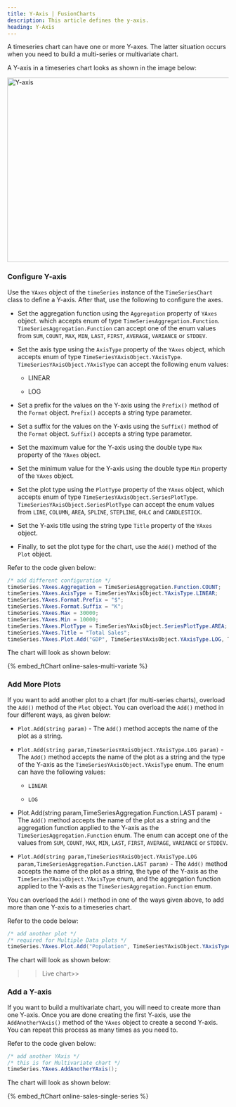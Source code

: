 ```yaml
---
title: Y-Axis | FusionCharts
description: This article defines the y-axis.
heading: Y-Axis
---
```


A timeseries chart can have one or more Y-axes. The latter situation occurs when you need to build a multi-series or multivariate chart.

A Y-axis in a timeseries chart looks as shown in the image below:

<img src="{% site.BASE_URL %}/images/fusiontime-component-y-axis.png" alt="Y-axis" width="700" height="420">

### Configure Y-axis

Use the `YAxes` object of the `timeSeries` instance of the `TimeSeriesChart` class to define a Y-axis. After that, use the following to configure the axes.

- Set the aggregation function using the `Aggregation` property of `YAxes` object. which accepts enum of type `TimeSeriesAggregation.Function`. `TimeSeriesAggregation.Function` can accept one of the enum values from `SUM`, `COUNT`, `MAX`, `MIN`, `LAST`, `FIRST`, `AVERAGE`, `VARIANCE` or `STDDEV`.

- Set the axis type using the `AxisType` property of the `YAxes` object, which accepts enum of type `TimeSeriesYAxisObject.YAxisType`. `TimeSeriesYAxisObject.YAxisType` can accept the following enum values:

  - LINEAR

  - LOG

- Set a prefix for the values on the Y-axis using the `Prefix()` method of the `Format` object. `Prefix()` accepts a string type parameter.

- Set a suffix for the values on the Y-axis using the `Suffix()` method of the `Format` object. `Suffix()` accepts a string type parameter.

- Set the maximum value for the Y-axis using the double type `Max` property of the `YAxes` object.

- Set the minimum value for the Y-axis using the double type `Min` property of the `YAxes` object.

- Set the plot type using the `PlotType` property of the `YAxes` object, which accepts enum of type `TimeSeriesYAxisObject.SeriesPlotType`. `TimeSeriesYAxisObject.SeriesPlotType` can accept the enum values from `LINE`, `COLUMN`, `AREA`, `SPLINE`, `STEPLINE`, `OHLC` and `CANDLESTICK`.

- Set the Y-axis title using the string type `Title` property of the `YAxes` object.

- Finally, to set the plot type for the chart, use the `Add()` method of the `Plot` object.

Refer to the code given below:

```csharp
/* add different configuration */
timeSeries.YAxes.Aggregation = TimeSeriesAggregation.Function.COUNT;
timeSeries.YAxes.AxisType = TimeSeriesYAxisObject.YAxisType.LINEAR;
timeSeries.YAxes.Format.Prefix = "$";
timeSeries.YAxes.Format.Suffix = "K";
timeSeries.YAxes.Max = 30000;
timeSeries.YAxes.Min = 10000;
timeSeries.YAxes.PlotType = TimeSeriesYAxisObject.SeriesPlotType.AREA;
timeSeries.YAxes.Title = "Total Sales";
timeSeries.YAxes.Plot.Add("GDP", TimeSeriesYAxisObject.YAxisType.LOG, TimeSeriesAggregation.Function.LAST);
```

The chart will look as shown below:

{% embed_ftChart online-sales-multi-variate %}

### Add More Plots

If you want to add another plot to a chart (for multi-series charts), overload the `Add()` method of the `Plot` object. You can overload the `Add()` method in four different ways, as given below:

- `Plot.Add(string param)` - The `Add()` method accepts the name of the plot as a string.

- `Plot.Add(string param,TimeSeriesYAxisObject.YAxisType.LOG param)` - The `Add()` method accepts the name of the plot as a string and the type of the Y-axis as the `TimeSeriesYAxisObject.YAxisType` enum. The enum can have the following values:

  - `LINEAR`

  - `LOG`

- Plot.Add(string param,TimeSeriesAggregation.Function.LAST param) - The `Add()` method accepts the name of the plot as a string and the aggregation function applied to the Y-axis as the `TimeSeriesAggregation.Function` enum. The enum can accept one of the values from `SUM`, `COUNT`, `MAX`, `MIN`, `LAST`, `FIRST`, `AVERAGE`, `VARIANCE` or `STDDEV`.

- `Plot.Add(string param,TimeSeriesYAxisObject.YAxisType.LOG param,TimeSeriesAggregation.Function.LAST param)` - The `Add()` method accepts the name of the plot as a string, the type of the Y-axis as the `TimeSeriesYAxisObject.YAxisType` enum, and the aggregation function applied to the Y-axis as the `TimeSeriesAggregation.Function` enum.

You can overload the `Add()` method in one of the ways given above, to add more than one Y-axis to a timeseries chart.

Refer to the code below:

```csharp
/* add another plot */
/* required for Multiple Data plots */
timeSeries.YAxes.Plot.Add("Population", TimeSeriesYAxisObject.YAxisType.LOG, TimeSeriesAggregation.Function.LAST);
```

The chart will look as shown below:

> > Live chart>>

### Add a Y-axis

If you want to build a multivariate chart, you will need to create more than one Y-axis. Once you are done creating the first Y-axis, use the `AddAnotherYAxis()` method of the `YAxes` object to create a second Y-axis. You can repeat this process as many times as you need to.

Refer to the code given below:

```csharp
/* add another YAxis */
/* this is for Multivariate chart */
timeSeries.YAxes.AddAnotherYAxis();
```

The chart will look as shown below:

{% embed_ftChart online-sales-single-series %}
